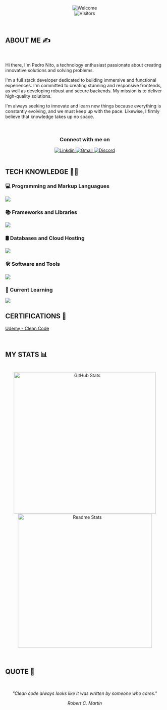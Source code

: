 <div align="center">
    <img src="https://readme-typing-svg.demolab.com?font=JetBrains+Mono&size=44&pause=1000&color=5092FF&center=true&vCenter=true&random=false&width=500&height=150&lines=Welcome+%F0%9F%91%8B" alt="Welcome" />
</div>

<div align="center">
    <img src="https://komarev.com/ghpvc/?username=PedroNito&style=for-the-badge&color=5092FF&label=Visitors" alt="Visitors" />
</div>

<br>
<br>

 ## ABOUT ME ✍️
<br>
<div>

Hi there, I'm Pedro Nito, a technology enthusiast passionate about creating innovative solutions and solving problems.

I'm a full stack developer dedicated to building immersive and functional experiences. I'm committed to creating stunning and responsive frontends, as well as developing robust and secure backends. My mission is to deliver high-quality solutions.

I'm always seeking to innovate and learn new things because everything is constantly evolving, and we must keep up with the pace. Likewise, I firmly believe that knowledge takes up no space.

</div>
<br>

<div align="center">
<!-- ### Connect with me on  -->

<h3> Connect with me on </h3>
    <a href="https://www.linkedin.com/in/pedro-nito-b20126205/">
        <img alt="Linkdin" src="https://img.shields.io/badge/linkedin-badge?style=for-the-badge&logo=linkedin&color=%230A66C2">
    <a/>
    <a href="mailto:pedro.nito.23@gmail.com">
        <img alt="Gmail" src="https://img.shields.io/badge/gmail-bagde?style=for-the-badge&logo=gmail&logoColor=%23FFFFFF&color=%23EA4335">
    <a/>
    <a href="https://discordapp.com/users/593920040454324224">
        <img alt="Discord" src="https://img.shields.io/badge/discord-badge?style=for-the-badge&logo=discord&logoColor=white&color=%235865F2">
    <a/>
</div>

<br>

## TECH KNOWLEDGE 👨‍💻

### 💻 Programming and Markup Languagues 
<img src="https://skillicons.dev/icons?i=html,css,js,nodejs,php,cpp,cs,md"/>

### 📚 Frameworks and Libraries
<img src="https://skillicons.dev/icons?i=vue,pinia,npm,laravel,dotnet,bootstrap,tailwind,jquery"/>

### 🛢️ Databases and Cloud Hosting
<img src="https://skillicons.dev/icons?i=mysql,postgres"/>

### 🛠️ Software and Tools
<img src="https://skillicons.dev/icons?i=git,github,vscode,webstorm,phpstorm,windows,linux,figma,postman"/>

### 🌱 Current Learning 
<img src="https://skillicons.dev/icons?i=angular,ts"/>

<br>

## CERTIFICATIONS 🏅
<a href="https://udemy-certificate.s3.amazonaws.com/pdf/UC-732b1f69-ef8b-48a1-88aa-482c438669ab.pdf">Udemy - Clean Code</a>

<br>

## MY STATS 📊

<br>

<div align="center">
    <img width=450 src="https://streak-stats.demolab.com?user=PedroNito&theme=react&border_radius=10" alt="GitHub Stats" />
    <img width=425 src="https://github-readme-stats.vercel.app/api?username=PedroNito&show_icons=true&theme=react&rank_icon=github&border_radius=10" alt="Readme Stats" />
</div>

<br/>

<br>

## QUOTE 💭

<br>
<div align="center">

*"Clean code always looks like it was written by someone who cares."*
<br>

*Robert C. Martin*

</div>

